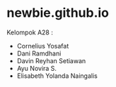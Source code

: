 # newbie.github.io
Kelompok A28 :
- Cornelius Yosafat
- Dani Ramdhani
- Davin Reyhan Setiawan
- Ayu Novira S.
- Elisabeth Yolanda Naingalis
